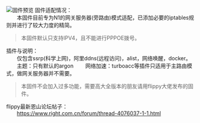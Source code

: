 ![固件预览]([https://raw.githubusercontent.com/cjlhll/N1-OpenWrt-passwall2/master/preview.png](https://github.com/cjlhll/N1-OpenWrt-SSRP/blob/master/preview.png))
固件适配情况：  
&emsp;&emsp;本固件目前专为N1的网关服务器(旁路由)模式适配，已添加必要的iptables规则并进行了较大力度的精简。  
>本固件默认只支持IPV4，且不能进行PPPOE拨号。
    
插件与说明：  
&emsp;&emsp;仅包含ssrp(科学上网)，阿里ddns(远程访问)，alist，网络唤醒，docker。  
&emsp;&emsp;主题：只有默认的argon
&emsp;&emsp;网络加速：turboacc等插件只适用于主路由模式，做网关服务器并不需要。
>本固件不会加入过多功能，需要高大全版本的朋友请用flippy大佬发布的固件。
  
flippy最新恩山论坛帖子：  
&emsp;&emsp;https://www.right.com.cn/forum/thread-4076037-1-1.html
